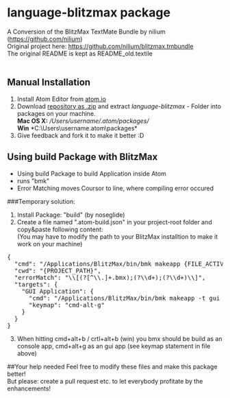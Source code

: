 # language-blitzmax package
A Conversion of the BlitzMax TextMate Bundle by nilium (https://github.com/nilium)<br/>
Original project here: https://github.com/nilium/blitzmax.tmbundle<br/>
The original README is kept as README_old.textile<br/>
<br/>
## Manual Installation
1. Install Atom Editor from [atom.io](https://atom.io)
2. Download [repository as .zip](https://github.com/terramultimedia/language-blitzmax/archive/master.zip) and extract *language-blitzmax* - Folder into packages on your machine.<br/>
**Mac OS X:** */Users/username/.atom/packages/*<br/>
**Win** *C:\Users\username\.atom\packages\*<br/>
3. Give feedback and fork it to make it better :D

## Using build Package with BlitzMax
- Using build Package to build Application inside Atom
- runs "bmk"  
- Error Matching moves Coursor to line, where compiling error occured

###Temporary solution:<br/>
1. Install Package: "build" (by noseglide)<br/>
2. Create a file named ".atom-build.json" in your project-root folder and copy&paste following content:<br/>
(You may have to modify the path to your BlitzMax installtion to make it work on your machine)<br/>
<pre>{
  "cmd": "/Applications/BlitzMax/bin/bmk makeapp {FILE_ACTIVE_NAME}",
  "cwd": "{PROJECT_PATH}",
  "errorMatch": "\\[(?<file>[^\\.]+.bmx);(?<line>\\d+);(?<col>\\d+)\\]",
  "targets": {
    "GUI Application": {
      "cmd": "/Applications/BlitzMax/bin/bmk makeapp -t gui {FILE_ACTIVE}",
      "keymap": "cmd-alt-g"
    }
  }
}</pre>
3. When hitting cmd+alt+b / crtl+alt+b (win) you bmx should be build as an console app, cmd+alt+g as an gui app (see keymap statement in file above)

##Your help needed
Feel free to modify these files and make this package better!<br/> But please: create a pull request etc. to let everybody profitate by the enhancements!
